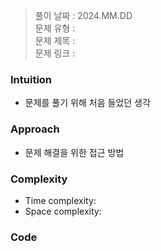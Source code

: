 > 풀이 날짜 : 2024.MM.DD  
> 문제 유형 :  
> 문제 제목 :  
> 문제 링크 :

### Intuition

- 문제를 풀기 위해 처음 들었던 생각

### Approach

- 문제 해결을 위한 접근 방법

### Complexity

- Time complexity:
- Space complexity:

### Code

```js

```
